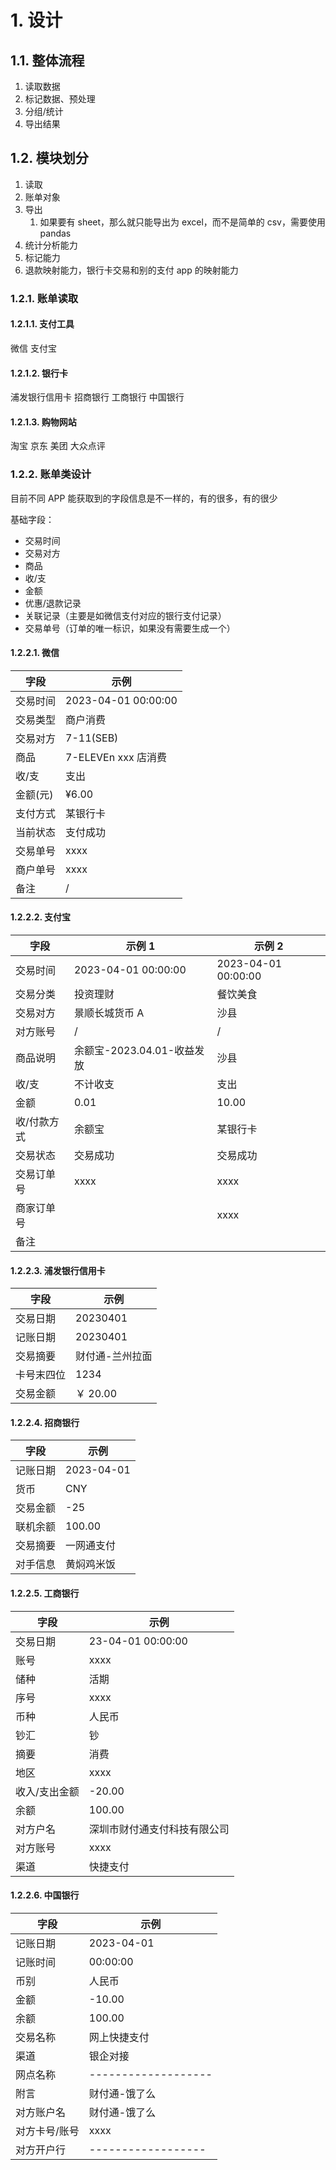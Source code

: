 # 1. 设计

## 1.1. 整体流程

1. 读取数据
2. 标记数据、预处理
3. 分组/统计
4. 导出结果

## 1.2. 模块划分

1. 读取
2. 账单对象
3. 导出
    1. 如果要有 sheet，那么就只能导出为 excel，而不是简单的 csv，需要使用 pandas
4. 统计分析能力
5. 标记能力
6. 退款映射能力，银行卡交易和别的支付 app 的映射能力

### 1.2.1. 账单读取

#### 1.2.1.1. 支付工具

微信
支付宝

#### 1.2.1.2. 银行卡

浦发银行信用卡
招商银行
工商银行
中国银行

#### 1.2.1.3. 购物网站

淘宝
京东
美团
大众点评

### 1.2.2. 账单类设计

目前不同 APP 能获取到的字段信息是不一样的，有的很多，有的很少

基础字段：

-   交易时间
-   交易对方
-   商品
-   收/支
-   金额
-   优惠/退款记录
-   关联记录（主要是如微信支付对应的银行支付记录）
-   交易单号（订单的唯一标识，如果没有需要生成一个）

#### 1.2.2.1. 微信

| 字段     | 示例                |
| -------- | ------------------- |
| 交易时间 | 2023-04-01 00:00:00 |
| 交易类型 | 商户消费            |
| 交易对方 | 7-11(SEB)           |
| 商品     | 7-ELEVEn xxx 店消费 |
| 收/支    | 支出                |
| 金额(元) | ¥6.00               |
| 支付方式 | 某银行卡            |
| 当前状态 | 支付成功            |
| 交易单号 | xxxx                |
| 商户单号 | xxxx                |
| 备注     | /                   |

#### 1.2.2.2. 支付宝

| 字段        | 示例 1                     | 示例 2              |
| ----------- | -------------------------- | ------------------- |
| 交易时间    | 2023-04-01 00:00:00        | 2023-04-01 00:00:00 |
| 交易分类    | 投资理财                   | 餐饮美食            |
| 交易对方    | 景顺长城货币 A             | 沙县                |
| 对方账号    | /                          | /                   |
| 商品说明    | 余额宝-2023.04.01-收益发放 | 沙县                |
| 收/支       | 不计收支                   | 支出                |
| 金额        | 0.01                       | 10.00               |
| 收/付款方式 | 余额宝                     | 某银行卡            |
| 交易状态    | 交易成功                   | 交易成功            |
| 交易订单号  | xxxx                       | xxxx                |
| 商家订单号  |                            | xxxx                |
| 备注        |                            |                     |

#### 1.2.2.3. 浦发银行信用卡

| 字段       | 示例            |
| ---------- | --------------- |
| 交易日期   | 20230401        |
| 记账日期   | 20230401        |
| 交易摘要   | 财付通-兰州拉面 |
| 卡号末四位 | 1234            |
| 交易金额   | ￥ 20.00        |

#### 1.2.2.4. 招商银行

| 字段     | 示例       |
| -------- | ---------- |
| 记账日期 | 2023-04-01 |
| 货币     | CNY        |
| 交易金额 | -25        |
| 联机余额 | 100.00     |
| 交易摘要 | 一网通支付 |
| 对手信息 | 黄焖鸡米饭 |

#### 1.2.2.5. 工商银行

| 字段          | 示例                         |
| ------------- | ---------------------------- |
| 交易日期      | 23-04-01 00:00:00            |
| 账号          | xxxx                         |
| 储种          | 活期                         |
| 序号          | xxxx                         |
| 币种          | 人民币                       |
| 钞汇          | 钞                           |
| 摘要          | 消费                         |
| 地区          | xxxx                         |
| 收入/支出金额 | -20.00                       |
| 余额          | 100.00                       |
| 对方户名      | 深圳市财付通支付科技有限公司 |
| 对方账号      | xxxx                         |
| 渠道          | 快捷支付                     |

#### 1.2.2.6. 中国银行

| 字段          | 示例                |
| ------------- | ------------------- |
| 记账日期      | 2023-04-01          |
| 记账时间      | 00:00:00            |
| 币别          | 人民币              |
| 金额          | -10.00              |
| 余额          | 100.00              |
| 交易名称      | 网上快捷支付        |
| 渠道          | 银企对接            |
| 网点名称      | ------------------- |
| 附言          | 财付通-饿了么       |
| 对方账户名    | 财付通-饿了么       |
| 对方卡号/账号 | xxxx                |
| 对方开户行    | ------------------  |
